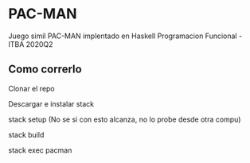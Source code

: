# PAC-MAN
Juego simil PAC-MAN implentado en Haskell
Programacion Funcional - ITBA 2020Q2

## Como correrlo
Clonar el repo

Descargar e instalar stack

stack setup (No se si con esto alcanza, no lo probe desde otra compu)

stack build

stack exec pacman

